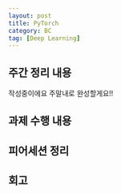 ```yaml
---
layout: post
title: PyTorch
category: BC
tag: [Deep Learning]
---
```


## 주간 정리 내용

작성중이에요 주말내로 완성할게요!!

## 과제 수행 내용

## 피어세션 정리


## 회고

